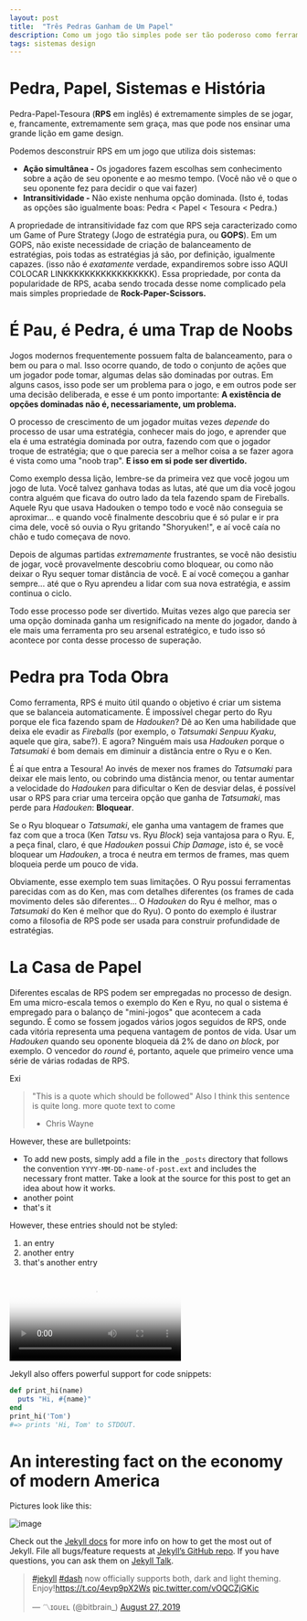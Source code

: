 ```yaml
---
layout: post
title:  "Três Pedras Ganham de Um Papel"
description: Como um jogo tão simples pode ser tão poderoso como ferramenta.
tags: sistemas design
---
```


# Pedra, Papel, Sistemas e História
Pedra-Papel-Tesoura (**RPS** em inglês) é extremamente simples de se jogar, e, francamente, extremamente sem graça, mas 
que pode nos ensinar uma grande lição em game design.

Podemos desconstruir RPS em um jogo que utiliza dois sistemas:

* **Ação simultânea -** Os jogadores fazem escolhas sem conhecimento sobre a ação de seu oponente e ao mesmo tempo. 
  (Você não vê o que o seu oponente fez para decidir o que vai fazer)
* **Intransitividade -** Não existe nenhuma opção dominada. (Isto é, todas as opções são igualmente boas: Pedra < 
  Papel < Tesoura < Pedra.)
  
A propriedade de intransitividade faz com que RPS seja caracterizado como um Game of Pure Strategy (Jogo de estratégia 
pura, ou **GOPS**). Em um GOPS, não existe necessidade de criação de balanceamento de estratégias, pois todas as 
estratégias já são, por definição, igualmente capazes. (isso não é *exatamente* verdade, expandiremos sobre isso 
AQUI COLOCAR LINKKKKKKKKKKKKKKKKK). Essa propriedade, por conta da popularidade de RPS, acaba sendo trocada desse 
nome complicado pela mais simples propriedade de **Rock-Paper-Scissors.**

# É Pau, é Pedra, é uma Trap de Noobs

Jogos modernos frequentemente possuem falta de balanceamento, para o bem ou para o mal. Isso ocorre quando, de todo 
o conjunto de ações que um jogador pode tomar, algumas delas são dominadas por outras. Em alguns casos, isso pode 
ser um problema para o jogo, e em outros pode ser uma decisão deliberada, e esse é um ponto importante: **A 
existência de opções dominadas não é, necessariamente, um problema.**

O processo de crescimento de um jogador muitas vezes *depende* do processo de usar uma estratégia, conhecer mais do 
jogo, e aprender que ela é uma estratégia dominada por outra, fazendo com que o jogador troque de estratégia; que o 
que parecia ser a melhor coisa a se fazer agora é vista como uma "noob trap". **E isso em si pode ser divertido.**

Como exemplo dessa lição, lembre-se da primeira vez que você jogou um jogo de luta. Você talvez ganhava todas as 
lutas, até que um dia você jogou contra alguém que ficava do outro lado da tela fazendo spam de Fireballs. Aquele 
Ryu que usava Hadouken o tempo todo e você não conseguia se aproximar... e quando você finalmente descobriu que é só 
pular e ir pra cima dele, você só ouvia o Ryu gritando "Shoryuken!", e aí você caía no chão e tudo começava de novo.

Depois de algumas partidas *extremamente* frustrantes, se você não desistiu de jogar, você provavelmente descobriu 
como bloquear, ou como não deixar o Ryu sequer tomar distância de você. E aí você começou a ganhar sempre... até que 
o Ryu aprendeu a lidar com sua nova estratégia, e assim continua o ciclo.

Todo esse processo pode ser divertido. Muitas vezes algo que parecia ser uma opção dominada ganha um resignificado 
na mente do jogador, dando à ele mais uma ferramenta pro seu arsenal estratégico, e tudo isso só acontece por conta 
desse processo de superação.

# Pedra pra Toda Obra

Como ferramenta, RPS é muito útil quando o objetivo é criar um sistema que se balanceia automaticamente. É 
impossível chegar perto do Ryu porque ele fica fazendo spam de *Hadouken*? Dê ao Ken uma habilidade que deixa ele 
evadir as *Fireballs* (por exemplo, o *Tatsumaki Senpuu Kyaku*, aquele que gira, sabe?). E agora? Ninguém mais usa 
*Hadouken* porque o *Tatsumaki* é bom demais em diminuir a distância entre o Ryu e o Ken. 

É aí que entra a Tesoura! Ao invés de mexer nos frames do *Tatsumaki* para deixar ele mais lento, ou cobrindo uma 
distância menor, ou tentar aumentar a velocidade do *Hadouken* para dificultar o Ken de desviar delas, é possível usar 
o RPS para criar uma terceira opção que ganha de *Tatsumaki*, mas perde para *Hadouken*: **Bloquear**.

Se o Ryu bloquear o *Tatsumaki*, ele ganha uma vantagem de frames que faz com que a troca (Ken *Tatsu* vs. Ryu *Block*) 
seja vantajosa para o Ryu. E, a peça final, claro, é que *Hadouken* possui *Chip Damage*, isto é, se você bloquear um 
*Hadouken*, a troca é neutra em termos de frames, mas quem bloqueia perde um pouco de vida.

Obviamente, esse exemplo tem suas limitações. O Ryu possui ferramentas parecidas com as do Ken, mas com detalhes 
diferentes (os frames de cada movimento deles são diferentes... O *Hadouken* do Ryu é melhor, mas o *Tatsumaki* do 
Ken é melhor que do Ryu). O ponto do exemplo é ilustrar como a filosofia de RPS pode ser usada para construir 
profundidade de estratégias.

# La Casa de Papel

Diferentes escalas de RPS podem ser empregadas no processo de design. Em uma micro-escala temos o exemplo do Ken e 
Ryu, no qual o sistema é empregado para o balanço de "mini-jogos" que acontecem a cada segundo. É como se fossem 
jogados vários jogos seguidos de RPS, onde cada vitória representa uma pequena vantagem de pontos de vida. Usar 
um *Hadouken* quando seu oponente bloqueia dá 2% de dano *on block*, por exemplo. O vencedor do *round* é, portanto, 
aquele que primeiro vence uma série de várias rodadas de RPS.

Exi





> "This is a quote which should be followed"
> Also I think this sentence is quite long.
> more quote text to come
>   - Chris Wayne

However, these are bulletpoints:

* To add new posts, simply add a file in the `_posts` directory that follows the convention `YYYY-MM-DD-name-of-post.ext` and includes the necessary front matter. Take a look at the source for this post to get an idea about how it works.
* another point
* that's it

However, these entries should not be styled:

1. an entry
2. another entry
3. that's another entry

<video preload="auto" poster="https://pbs.twimg.com/tweet_video_thumb/D5aj3tfW0AIiSxo.jpg" src="https://video.twimg.com/tweet_video/D5aj3tfW0AIiSxo.mp4" type="video/mp4" autoplay controls></video>

Jekyll also offers powerful support for code snippets:

```ruby
def print_hi(name)
  puts "Hi, #{name}"
end
print_hi('Tom')
#=> prints 'Hi, Tom' to STDOUT.
```

# An interesting fact on the economy of modern America

Pictures look like this:

![image](https://picsum.photos/200)

Check out the [Jekyll docs][jekyll-docs] for more info on how to get the most out of Jekyll. File all bugs/feature requests at [Jekyll’s GitHub repo][jekyll-gh]. If you have questions, you can ask them on [Jekyll Talk][jekyll-talk].

[jekyll-docs]: https://jekyllrb.com/docs/home
[jekyll-gh]:   https://github.com/jekyll/jekyll
[jekyll-talk]: https://talk.jekyllrb.com/

<blockquote class="twitter-tweet"><p lang="en" dir="ltr"><a href="https://twitter.com/hashtag/jekyll?src=hash&amp;ref_src=twsrc%5Etfw">#jekyll</a> <a href="https://twitter.com/hashtag/dash?src=hash&amp;ref_src=twsrc%5Etfw">#dash</a> now officially supports both, dark and light theming. Enjoy!<a href="https://t.co/4evp9pX2Ws">https://t.co/4evp9pX2Ws</a> <a href="https://t.co/vOQCZjGKic">pic.twitter.com/vOQCZjGKic</a></p>&mdash; 〽️ɪɢᴜᴇʟ (@bitbrain_) <a href="https://twitter.com/bitbrain_/status/1166440978124877827?ref_src=twsrc%5Etfw">August 27, 2019</a></blockquote> <script async src="https://platform.twitter.com/widgets.js" charset="utf-8"></script> 

